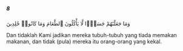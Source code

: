##### 8

<span class="ayah">وَمَا جَعَلْنَٰهُمْ جَسَدًۭا لَّا يَأْكُلُونَ ٱلطَّعَامَ وَمَا كَانُوا۟ خَٰلِدِينَ</span>

<span class="ayah_translation">Dan tidaklah Kami jadikan mereka tubuh-tubuh yang tiada memakan makanan, dan tidak (pula) mereka itu orang-orang yang kekal.</span>
